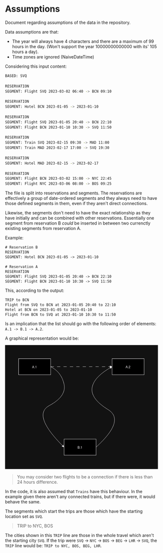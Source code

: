 # Assumptions

Document regarding assumptions of the data in the repository.

Data assumptions are that:

* The year will always have 4 characters and there are a maximum of 99 hours in the day. (Won't support the year 10000000000000 with its' 105 hours a day).
* Time zones are ignored (NaiveDateTime)

Considering this input content:

```bash
BASED: SVQ

RESERVATION
SEGMENT: Flight SVQ 2023-03-02 06:40 -> BCN 09:10

RESERVATION
SEGMENT: Hotel BCN 2023-01-05 -> 2023-01-10

RESERVATION
SEGMENT: Flight SVQ 2023-01-05 20:40 -> BCN 22:10
SEGMENT: Flight BCN 2023-01-10 10:30 -> SVQ 11:50

RESERVATION
SEGMENT: Train SVQ 2023-02-15 09:30 -> MAD 11:00
SEGMENT: Train MAD 2023-02-17 17:00 -> SVQ 19:30

RESERVATION
SEGMENT: Hotel MAD 2023-02-15 -> 2023-02-17

RESERVATION
SEGMENT: Flight BCN 2023-03-02 15:00 -> NYC 22:45
SEGMENT: Flight NYC 2023-03-06 08:00 -> BOS 09:25
```

The file is split into reservations and segments. The reservations are effectively a group of date-ordered segments and they always need to have those defined segments in them, even if they aren't direct connections.

Likewise, the segments don't need to have the exact relationship as they have initially and can be combined with other reservations. Essentially one segment from reservation B *could* be inserted in between two currenctly existing segments from reservation A.

Example:

```
# Reservation B
RESERVATION
SEGMENT: Hotel BCN 2023-01-05 -> 2023-01-10

# Reservation A
RESERVATION
SEGMENT: Flight SVQ 2023-01-05 20:40 -> BCN 22:10
SEGMENT: Flight BCN 2023-01-10 10:30 -> SVQ 11:50
```

This, according to the output:

```
TRIP to BCN
Flight from SVQ to BCN at 2023-01-05 20:40 to 22:10
Hotel at BCN on 2023-01-05 to 2023-01-10
Flight from BCN to SVQ at 2023-01-10 10:30 to 11:50
```

Is an implication that the list should go with the following order of elements: `A.1 -> B.1 -> A.2`.

A graphical representation would be:

![node_implication.png](./github_assets/node_implication.png)

> You may consider two flights to be a connection if there is less than 24 hours difference.

In the code, it is also assumed that `Trains` have this behaviour. In the example given there aren't any connected trains, but if there were, it would behave the same.

The segments which start the trips are those which have the starting location set as `SVQ`.

> TRIP to NYC, BOS

The cities shown in this `TRIP` line are those in the whole travel which aren't the starting city `SVQ`. If the trip were `SVQ` -> `NYC` -> `BOS` -> `BEG` -> `LHR` -> `SVQ`, the `TRIP` line would be: `TRIP to NYC, BOS, BEG, LHR`.